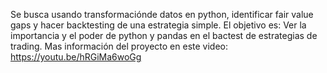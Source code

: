 Se busca usando transformaciónde datos en python, identificar fair value gaps y hacer backtesting de una estrategia simple.
El objetivo es: Ver la importancia y el poder de python y pandas en el bactest de estrategias de trading.
Mas información del proyecto en este video: https://youtu.be/hRGiMa6woGg